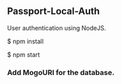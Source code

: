 ## Passport-Local-Auth
User authentication using NodeJS.

$ npm install

$ npm start

### Add MogoURI for the database.
